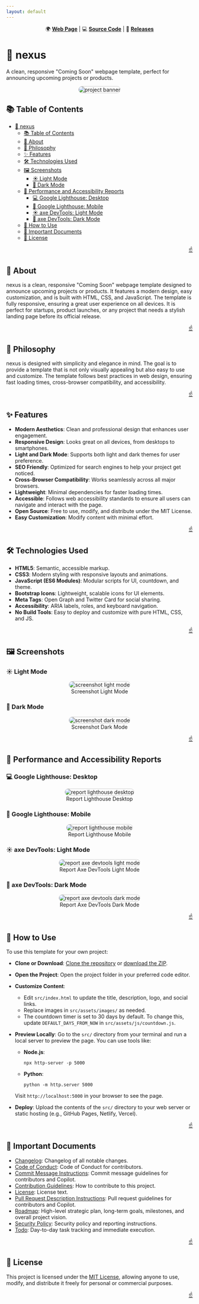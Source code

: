 ```yaml
---
layout: default
---
```


<!-- markdownlint-disable MD024 MD033 MD041 -->

<a id="top"></a>

<div align=center>

<p>
  🌍 <strong><a href="https://imfsiddiqui.github.io/{{ site.repository_name }}">Web Page</a></strong>
  |
  💻 <strong><a href="https://github.com/imfsiddiqui/{{ site.repository_name }}">Source Code</a></strong>
  |
  🚀 <strong><a href="https://github.com/imfsiddiqui/{{ site.repository_name }}/releases">Releases</a></strong>
</p>

</div>

# 🚀 nexus

A clean, responsive "Coming Soon" webpage template, perfect for announcing
upcoming projects or products.

<div align="center">
  <img
    src="{{ site.baseurl }}/assets/images/banner-standard.png"
    style="border-radius: 10px; border: 1px #cccccc solid;"
    alt="project banner"
  />
</div>

## 📚 Table of Contents

- [🚀 nexus](#-nexus)
  - [📚 Table of Contents](#-table-of-contents)
  - [📌 About](#-about)
  - [🧠 Philosophy](#-philosophy)
  - [✨ Features](#-features)
  - [🛠️ Technologies Used](#️-technologies-used)
  - [🖼️ Screenshots](#️-screenshots)
    - [☀️ Light Mode](#️-light-mode)
    - [🌙 Dark Mode](#-dark-mode)
  - [👀 Performance and Accessibility Reports](#-performance-and-accessibility-reports)
    - [💻 Google Lighthouse: Desktop](#-google-lighthouse-desktop)
    - [📱 Google Lighthouse: Mobile](#-google-lighthouse-mobile)
    - [☀️ axe DevTools: Light Mode](#️-axe-devtools-light-mode)
    - [🌙 axe DevTools: Dark Mode](#-axe-devtools-dark-mode)
  - [📝 How to Use](#-how-to-use)
  - [📄 Important Documents](#-important-documents)
  - [📜 License](#-license)

<p align="right"><a href="#top">☝️</a></p>

## 📌 About

nexus is a clean, responsive "Coming Soon" webpage template designed to announce
upcoming projects or products. It features a modern design, easy customization,
and is built with HTML, CSS, and JavaScript. The template is fully responsive,
ensuring a great user experience on all devices. It is perfect for startups,
product launches, or any project that needs a stylish landing page before its
official release.

<p align="right"><a href="#top">☝️</a></p>

## 🧠 Philosophy

nexus is designed with simplicity and elegance in mind. The goal is to provide a
template that is not only visually appealing but also easy to use and customize.
The template follows best practices in web design, ensuring fast loading times,
cross-browser compatibility, and accessibility.

<p align="right"><a href="#top">☝️</a></p>

## ✨ Features

- **Modern Aesthetics**: Clean and professional design that enhances user
  engagement.
- **Responsive Design**: Looks great on all devices, from desktops to
  smartphones.
- **Light and Dark Mode**: Supports both light and dark themes for user
  preference.
- **SEO Friendly**: Optimized for search engines to help your project get
  noticed.
- **Cross-Browser Compatibility**: Works seamlessly across all major browsers.
- **Lightweight**: Minimal dependencies for faster loading times.
- **Accessible**: Follows web accessibility standards to ensure all users can
  navigate and interact with the page.
- **Open Source**: Free to use, modify, and distribute under the MIT License.
- **Easy Customization**: Modify content with minimal effort.

<p align="right"><a href="#top">☝️</a></p>

## 🛠️ Technologies Used

- **HTML5**: Semantic, accessible markup.
- **CSS3**: Modern styling with responsive layouts and animations.
- **JavaScript (ES6 Modules)**: Modular scripts for UI, countdown, and theme.
- **Bootstrap Icons**: Lightweight, scalable icons for UI elements.
- **Meta Tags**: Open Graph and Twitter Card for social sharing.
- **Accessibility**: ARIA labels, roles, and keyboard navigation.
- **No Build Tools**: Easy to deploy and customize with pure HTML, CSS, and JS.

<p align="right"><a href="#top">☝️</a></p>

## 🖼️ Screenshots

### ☀️ Light Mode

<div align="center">
<figure>
  <img
    src="{{ site.baseurl }}/assets/images/screenshot-light-mode.png"
    style="border-radius: 10px; border: 1px #cccccc solid;"
    alt="screenshot light mode"
  />
  <figcaption>
    Screenshot Light Mode
  </figcaption>
</figure>
</div>

### 🌙 Dark Mode

<div align="center">
<figure>
  <img
    src="{{ site.baseurl }}/assets/images/screenshot-dark-mode.png"
    style="border-radius: 10px; border: 1px #cccccc solid;"
    alt="screenshot dark mode"
  />
  <figcaption>
    Screenshot Dark Mode
  </figcaption>
</figure>
</div>

<p align="right"><a href="#top">☝️</a></p>

## 👀 Performance and Accessibility Reports

### 💻 Google Lighthouse: Desktop

<div align="center">
<figure>
  <img
    src="{{ site.baseurl }}/assets/images/report-lighthouse-desktop.png"
    style="border-radius: 10px; border: 1px #cccccc solid;"
    alt="report lighthouse desktop"
  />
  <figcaption>
    Report Lighthouse Desktop
  </figcaption>
</figure>
</div>

### 📱 Google Lighthouse: Mobile

<div align="center">
<figure>
  <img
    src="{{ site.baseurl }}/assets/images/report-lighthouse-mobile.png"
    style="border-radius: 10px; border: 1px #cccccc solid;"
    alt="report lighthouse mobile"
  />
  <figcaption>
    Report Lighthouse Mobile
  </figcaption>
</figure>
</div>

### ☀️ axe DevTools: Light Mode

<div align="center">
<figure>
  <img
    src="{{ site.baseurl }}/assets/images/report-axe-devtools-light-mode.png"
    style="border-radius: 10px; border: 1px #cccccc solid;"
    alt="report axe devtools light mode"
  />
  <figcaption>
    Report Axe DevTools Light Mode
  </figcaption>
</figure>
</div>

### 🌙 axe DevTools: Dark Mode

<div align="center">
<figure>
  <img
    src="{{ site.baseurl }}/assets/images/report-axe-devtools-dark-mode.png"
    style="border-radius: 10px; border: 1px #cccccc solid;"
    alt="report axe devtools dark mode"
  />
  <figcaption>
    Report Axe DevTools Dark Mode
  </figcaption>
</figure>
</div>

<p align="right"><a href="#top">☝️</a></p>

## 📝 How to Use

To use this template for your own project:

- **Clone or Download**:
  [Clone the repository](https://github.com/imfsiddiqui/nexus) or
  [download the ZIP](https://github.com/imfsiddiqui/nexus/archive/refs/heads/main.zip).
- **Open the Project**: Open the project folder in your preferred code editor.
- **Customize Content**:
  - Edit `src/index.html` to update the title, description, logo, and social
    links.
  - Replace images in `src/assets/images/` as needed.
  - The countdown timer is set to 30 days by default. To change this, update
    `DEFAULT_DAYS_FROM_NOW` in `src/assets/js/countdown.js`.
- **Preview Locally**: Go to the `src/` directory from your terminal and run a
  local server to preview the page. You can use tools like:

  - **Node.js**:

    ```console
    npx http-server -p 5000
    ```

  - **Python**:

    ```console
    python -m http.server 5000
    ```

  Visit `http://localhost:5000` in your browser to see the page.

- **Deploy**: Upload the contents of the `src/` directory to your web server or
  static hosting (e.g., GitHub Pages, Netlify, Vercel).

<p align="right"><a href="#top">☝️</a></p>

## 📄 Important Documents

- [Changelog](https://github.com/imfsiddiqui/nexus/blob/main/docs/CHANGELOG.md):
  Changelog of all notable changes.
- [Code of Conduct](https://github.com/imfsiddiqui/nexus/blob/main/docs/CODE-OF-CONDUCT.md):
  Code of Conduct for contributors.
- [Commit Message Instructions](https://github.com/imfsiddiqui/nexus/blob/main/.github/copilot/commit-message-instructions.md):
  Commit message guidelines for contributors and Copilot.
- [Contribution Guidelines](https://github.com/imfsiddiqui/nexus/blob/main/docs/CONTRIBUTING.md):
  How to contribute to this project.
- [License](https://github.com/imfsiddiqui/nexus/blob/main/LICENSE.md): License
  text.
- [Pull Request Description Instructions](https://github.com/imfsiddiqui/nexus/blob/main/.github/copilot/pull-request-description-instructions.md):
  Pull request guidelines for contributors and Copilot.
- [Roadmap](https://github.com/imfsiddiqui/nexus/blob/main/docs/ROADMAP.md):
  High-level strategic plan, long-term goals, milestones, and overall project
  vision.
- [Security Policy](https://github.com/imfsiddiqui/nexus/blob/main/docs/SECURITY.md):
  Security policy and reporting instructions.
- [Todo](https://github.com/imfsiddiqui/nexus/blob/main/docs/TODO.md):
  Day-to-day task tracking and immediate execution.

<p align="right"><a href="#top">☝️</a></p>

## 📜 License

This project is licensed under the
[MIT License](https://github.com/imfsiddiqui/nexus/blob/main/LICENSE.md),
allowing anyone to use, modify, and distribute it freely for personal or
commercial purposes.

<p align="right"><a href="#top">☝️</a></p>
